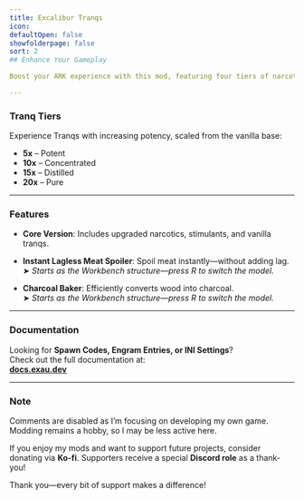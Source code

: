 ```yaml
---
title: Excalibur Tranqs
icon: 
defaultOpen: false
showfolderpage: false
sort: 2
## Enhance Your Gameplay

Boost your ARK experience with this mod, featuring four tiers of narcotics, stimulants, and enhanced vanilla Tranqs. It also includes quality-of-life tools like an Instant Lagless Meat Spoiler and a Charcoal Baker for added convenience.

---
```


### **Tranq Tiers**

Experience Tranqs with increasing potency, scaled from the vanilla base:

- **5x** – Potent  
- **10x** – Concentrated  
- **15x** – Distilled  
- **20x** – Pure

---

### **Features**

- **Core Version**: Includes upgraded narcotics, stimulants, and vanilla tranqs.

- **Instant Lagless Meat Spoiler**: Spoil meat instantly—without adding lag.  
  ➤ *Starts as the Workbench structure—press R to switch the model.*

- **Charcoal Baker**: Efficiently converts wood into charcoal.  
  ➤ *Starts as the Workbench structure—press R to switch the model.*

---

### **Documentation**

Looking for **Spawn Codes, Engram Entries, or INI Settings**?  
Check out the full documentation at:  
[**docs.exau.dev**](https://docs.exau.dev)

---

### **Note**

Comments are disabled as I’m focusing on developing my own game. Modding remains a hobby, so I may be less active here.

If you enjoy my mods and want to support future projects, consider donating via **Ko-fi**. Supporters receive a special **Discord role** as a thank-you!

Thank you—every bit of support makes a difference!
